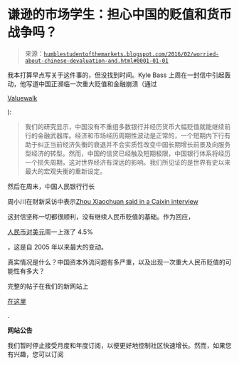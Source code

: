 <!--yml

分类：未分类

日期：2024-05-18 03:09:49

-->

# 谦逊的市场学生：担心中国的贬值和货币战争吗？

> 来源：[`humblestudentofthemarkets.blogspot.com/2016/02/worried-about-chinese-devaluation-and.html#0001-01-01`](https://humblestudentofthemarkets.blogspot.com/2016/02/worried-about-chinese-devaluation-and.html#0001-01-01)

我本打算早点写关于这件事的，但没找到时间。Kyle Bass 上周在一封信中引起轰动，他写道中国正濒临一次重大贬值和金融崩溃（通过

[Valuewalk](http://www.valuewalk.com/2016/02/kyle-bass-china/?all=1)

):

> 我们的研究显示，中国没有不重组多数银行并经历货币大幅贬值就能继续前行的金融武器库。经济和市场经历周期性波动是正常的，一个短期内下行有助于纠正当前经济失衡的衰退并不会实质性改变中国长期增长前景及向服务型经济的转型。然而，中国的信贷已经触及短期极限，中国银行体系将经历一个损失周期，这对世界经济有深远的影响。我们所见证的是世界有史以来最大的宏观失衡的重新设定。

然后在周末，中国人民银行行长

周小川在财新采访中表示[Zhou Xiaochuan said in a Caixin interview](http://www.bloomberg.com/news/articles/2016-02-14/pboc-ups-ante-in-quest-for-stability-as-zhou-breaks-long-silence)

这封信坚称一切都很顺利，没有继续人民币贬值的基础。作为回应，

[人民币对美元](http://www.bloomberg.com/news/articles/2016-02-15/pboc-raises-yuan-fixing-by-most-in-three-months-as-china-reopens)周一上涨了 4.5%

，这是自 2005 年以来最大的变动。

真实情况是什么？中国资本外流问题有多严重，以及出现一次重大人民币贬值的可能性有多大？

完整的帖子在我们的新网站上

[在这里](https://humblestudentofthemarkets.com/2016/02/15/worried-about-a-china-devaluation-and-currency-war/)

.

**网站公告**

我们暂时停止接受月度和年度订阅，以便更好地控制社区快速增长。然而，如果您有兴趣，您可以订阅
